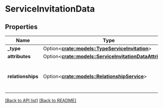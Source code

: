 # ServiceInvitationData

## Properties

Name | Type | Description | Notes
------------ | ------------- | ------------- | -------------
**_type** | Option<[**crate::models::TypeServiceInvitation**](TypeServiceInvitation.md)> |  | 
**attributes** | Option<[**crate::models::ServiceInvitationDataAttributes**](ServiceInvitationDataAttributes.md)> |  | 
**relationships** | Option<[**crate::models::RelationshipService**](RelationshipService.md)> | Service the accepting user will have access to. | 

[[Back to API list]](../README.md#documentation-for-api-endpoints) [[Back to README]](../README.md)


